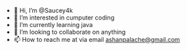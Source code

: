 - 👋 Hi, I’m @Saucey4k
- 👀 I’m interested in cumputer coding 
- 🌱 I’m currently learning java 
- 💞️ I’m looking to collaborate on anything 
- 📫 How to reach me at via email ashanpalache@gmail.com 

<!---
Saucey4k/Saucey4k is a ✨ special ✨ repository because its `README.md` (this file) appears on your GitHub profile.
You can click the Preview link to take a look at your changes.
--->
